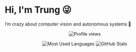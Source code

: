 # Hi, I'm Trung 😜  
I’m crazy about computer vision and autonomous systems 🤖  

<p align="center">
  <img src="https://komarev.com/ghpvc/?username=DongTrung28&color=blue" alt="Profile views"/>
</p>

<p align="center">
  <img src="https://github-readme-stats.vercel.app/api/top-langs/?username=DongTrung28&layout=compact" alt="Most Used Languages"/>
  <img src="https://github-readme-stats.vercel.app/api?username=DongTrung28&show_icons=true" alt="GitHub Stats"/>
</p>

